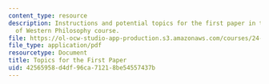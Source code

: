 ```yaml
---
content_type: resource
description: Instructions and potential topics for the first paper in the Classics
  of Western Philosophy course.
file: https://ol-ocw-studio-app-production.s3.amazonaws.com/courses/24-01-classics-of-western-philosophy-spring-2016/42565958d4df96ca71218be54557437b_MIT24_01S16_Paper1.pdf
file_type: application/pdf
resourcetype: Document
title: Topics for the First Paper
uid: 42565958-d4df-96ca-7121-8be54557437b
---
```

